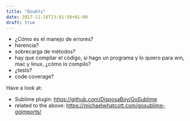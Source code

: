 ```yaml
---
title: "Doubts"
date: 2017-11-16T13:01:50+01:00
draft: true
---
```


- ¿Cómo es el manejo de errores?
- herencia?
- sobrecarga de métodos?
- hay que compilar el código, si hago un programa y lo quiero para win, mac y linux, ¿cómo lo compilo?
- ¿tests?
- code coverage?

Have a look at:
- Sublime plugin: https://github.com/DisposaBoy/GoSublime
- related to the above: https://michaelwhatcott.com/gosublime-goimports/
